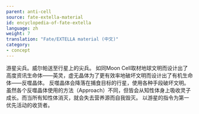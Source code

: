 ```yaml
---
parent: anti-cell
source: fate-extella-material
id: encyclopedia-of-fate-extella
language: zh
weight: 7
translation: "Fate/EXTELLA material (中文)"
category:
- concept
---
```


游星尖兵。威尔帕送至行星上的尖兵。
如同Moon Cell取材地球文明而设计出了高度资讯生命体——英灵，虚无晶体为了更有效率地破坏文明而设计出了有机生命体——反噬晶体。
反噬晶体会降落在捕食目标的行星，使用各种手段破坏文明。
虽然各个反噬晶体使用的方法（Approach）不同，但皆会从知性体身上吸收灵子成长。而当所有知性体消灭，就会失去营养源而自我毁灭。
以游星的指令为第一优先活动的收货者。
